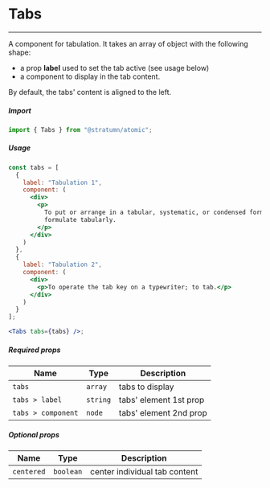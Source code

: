 # Tabs

<!-- STORY -->

<hr>

A component for tabulation. It takes an array of object with the following shape:

- a prop **label** used to set the tab active (see usage below)
- a component to display in the tab content.

By default, the tabs' content is aligned to the left.

##### Import

```js
import { Tabs } from "@stratumn/atomic";
```

##### Usage

```jsx
const tabs = [
  {
    label: "Tabulation 1",
    component: (
      <div>
        <p>
          To put or arrange in a tabular, systematic, or condensed form;
          formulate tabularly.
        </p>
      </div>
    )
  },
  {
    label: "Tabulation 2",
    component: (
      <div>
        <p>To operate the tab key on a typewriter; to tab.</p>
      </div>
    )
  }
];

<Tabs tabs={tabs} />;
```

##### Required props

| Name               | Type     | Description            |
| ------------------ | -------- | ---------------------- |
| `tabs`             | `array`  | tabs to display        |
| `tabs > label`     | `string` | tabs' element 1st prop |
| `tabs > component` | `node`   | tabs' element 2nd prop |

##### Optional props

| Name       | Type      | Description                   |
| ---------- | --------- | ----------------------------- |
| `centered` | `boolean` | center individual tab content |
